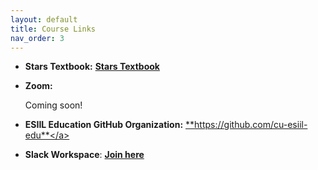 ```yaml
---
layout: default
title: Course Links
nav_order: 3
---
```



* **Stars Textbook:**
  <a 
    href="https://cu-esiil-edu.github.io/esiil-learning-portal/stars/pages/00-course-overviews/stars/00-home.html" 
    target="_blank">
      **Stars Textbook**
  </a>
  
* **Zoom:**

  Coming soon!
  
* **ESIIL Education GitHub Organization:**
   <a href="https://github.com/cu-esiil-edu" target="_blank">**https://github.com/cu-esiil-edu**</a>
  
* **Slack Workspace**: 
   <a 
     href="https://join.slack.com/t/esiilstars/shared_invite/zt-1r8wsftrl-9iMUj5gf6jWQH6sIKQer8A" 
     target="_blank">
       **Join here**
   </a>
